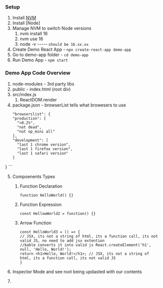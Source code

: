 ### Setup
1. Install [NVM](https://github.com/nvm-sh/nvm)
2. Install [Node]
3. Manage NVM to switch Node versions
    1. nvm install 16
    2. nvm use 16
    3. node -v ----- `should be 16.xx.xx`
4. Create Demo React App - `npx create-react-app demo-app`
5. Go to demo-app folder - `cd demo-app`
5. Run Demo App - `npm start`

### Demo App Code Overview
1. node-modules - 3rd party libs
2. public - index.html (root div)
3. src/index.js
    1. ReactDOM.render
4. package.json - browserList tells what browesers to use
    ``` 
    "browserslist": {
    "production": [
      ">0.2%",
      "not dead",
      "not op_mini all"
    ],
    "development": [
      "last 1 chrome version",
      "last 1 firefox version",
      "last 1 safari version"
    ]
  } ```

5. Compoenents Types
    1. Function Declaration
        ```
        function HelloWorld() {}
        ```
    2. Function Expression
        ```
        const HellowWorld2 = function() {}
        ```
    3. Arrow Function
        ```
        const HelloWorld3 = () => {
        // JSX, its not a string of html, its a function call, its not valid JS, no need to add jsx extention
        //bable converts it into valid js React.createElement('h1', null, 'Hello, World!');
        return <h1>Hello, World!</h1>; // JSX, its not a string of html, its a function call, its not valid JS
        }
        ```

6. Inspector Mode and see root being updasted with our contents
7. 